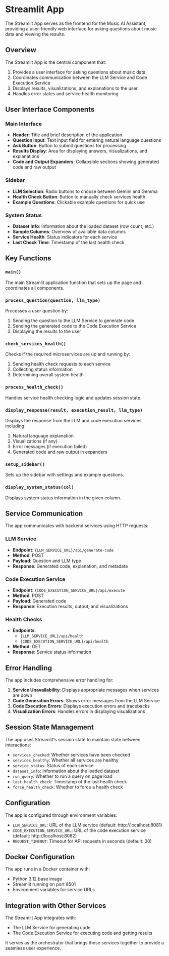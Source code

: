 # Streamlit App

The Streamlit App serves as the frontend for the Music AI Assistant, providing a user-friendly web interface for asking questions about music data and viewing the results.

## Overview

The Streamlit App is the central component that:

1. Provides a user interface for asking questions about music data
2. Coordinates communication between the LLM Service and Code Execution Service
3. Displays results, visualizations, and explanations to the user
4. Handles error states and service health monitoring

## User Interface Components

### Main Interface

- **Header**: Title and brief description of the application
- **Question Input**: Text input field for entering natural language questions
- **Ask Button**: Button to submit questions for processing
- **Results Display**: Area for displaying answers, visualizations, and explanations
- **Code and Output Expanders**: Collapsible sections showing generated code and raw output

### Sidebar

- **LLM Selection**: Radio buttons to choose between Gemini and Gemma
- **Health Check Button**: Button to manually check services health
- **Example Questions**: Clickable example questions for quick use

### System Status

- **Dataset Info**: Information about the loaded dataset (row count, etc.)
- **Sample Columns**: Overview of available data columns
- **Service Health**: Status indicators for each service
- **Last Check Time**: Timestamp of the last health check

## Key Functions

### `main()`

The main Streamlit application function that sets up the page and coordinates all components.

### `process_question(question, llm_type)`

Processes a user question by:
1. Sending the question to the LLM Service to generate code
2. Sending the generated code to the Code Execution Service
3. Displaying the results to the user

### `check_services_health()`

Checks if the required microservices are up and running by:
1. Sending health check requests to each service
2. Collecting status information
3. Determining overall system health

### `process_health_check()`

Handles service health checking logic and updates session state.

### `display_response(result, execution_result, llm_type)`

Displays the response from the LLM and code execution services, including:
1. Natural language explanation
2. Visualizations (if any)
3. Error messages (if execution failed)
4. Generated code and raw output in expanders

### `setup_sidebar()`

Sets up the sidebar with settings and example questions.

### `display_system_status(col)`

Displays system status information in the given column.

## Service Communication

The app communicates with backend services using HTTP requests:

### LLM Service

- **Endpoint**: `{LLM_SERVICE_URL}/api/generate-code`
- **Method**: POST
- **Payload**: Question and LLM type
- **Response**: Generated code, explanation, and metadata

### Code Execution Service

- **Endpoint**: `{CODE_EXECUTION_SERVICE_URL}/api/execute`
- **Method**: POST
- **Payload**: Generated code
- **Response**: Execution results, output, and visualizations

### Health Checks

- **Endpoints**:
  - `{LLM_SERVICE_URL}/api/health`
  - `{CODE_EXECUTION_SERVICE_URL}/api/health`
- **Method**: GET
- **Response**: Service status information

## Error Handling

The app includes comprehensive error handling for:

1. **Service Unavailability**: Displays appropriate messages when services are down
2. **Code Generation Errors**: Shows error messages from the LLM Service
3. **Code Execution Errors**: Displays execution errors and tracebacks
4. **Visualization Errors**: Handles errors in displaying visualizations

## Session State Management

The app uses Streamlit's session state to maintain state between interactions:

- `services_checked`: Whether services have been checked
- `services_healthy`: Whether all services are healthy
- `service_status`: Status of each service
- `dataset_info`: Information about the loaded dataset
- `run_query`: Whether to run a query on page load
- `last_health_check`: Timestamp of the last health check
- `force_health_check`: Whether to force a health check

## Configuration

The app is configured through environment variables:

- `LLM_SERVICE_URL`: URL of the LLM service (default: http://localhost:8081)
- `CODE_EXECUTION_SERVICE_URL`: URL of the code execution service (default: http://localhost:8082)
- `REQUEST_TIMEOUT`: Timeout for API requests in seconds (default: 30)

## Docker Configuration

The app runs in a Docker container with:
- Python 3.12 base image
- Streamlit running on port 8501
- Environment variables for service URLs

## Integration with Other Services

The Streamlit App integrates with:
- The LLM Service for generating code
- The Code Execution Service for executing code and getting results

It serves as the orchestrator that brings these services together to provide a seamless user experience.
